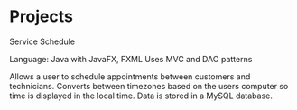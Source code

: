 # Projects
Service Schedule

Language: Java with JavaFX, FXML 
Uses MVC and DAO patterns

Allows a user to schedule appointments between customers and technicians. Converts between timezones based on the users computer so time is displayed in the local time. 
Data is stored in a MySQL database. 



